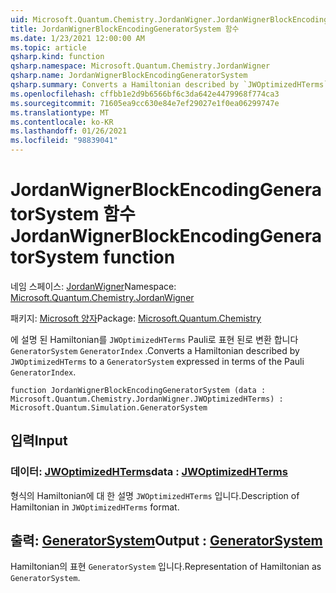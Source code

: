 ```yaml
---
uid: Microsoft.Quantum.Chemistry.JordanWigner.JordanWignerBlockEncodingGeneratorSystem
title: JordanWignerBlockEncodingGeneratorSystem 함수
ms.date: 1/23/2021 12:00:00 AM
ms.topic: article
qsharp.kind: function
qsharp.namespace: Microsoft.Quantum.Chemistry.JordanWigner
qsharp.name: JordanWignerBlockEncodingGeneratorSystem
qsharp.summary: Converts a Hamiltonian described by `JWOptimizedHTerms` to a `GeneratorSystem` expressed in terms of the Pauli `GeneratorIndex`.
ms.openlocfilehash: cffbb1e2d9b6566bf6c3da642e4479968f774ca3
ms.sourcegitcommit: 71605ea9cc630e84e7ef29027e1f0ea06299747e
ms.translationtype: MT
ms.contentlocale: ko-KR
ms.lasthandoff: 01/26/2021
ms.locfileid: "98839041"
---
```

# <a name="jordanwignerblockencodinggeneratorsystem-function"></a><span data-ttu-id="dafdd-102">JordanWignerBlockEncodingGeneratorSystem 함수</span><span class="sxs-lookup"><span data-stu-id="dafdd-102">JordanWignerBlockEncodingGeneratorSystem function</span></span>

<span data-ttu-id="dafdd-103">네임 스페이스: [JordanWigner](xref:Microsoft.Quantum.Chemistry.JordanWigner)</span><span class="sxs-lookup"><span data-stu-id="dafdd-103">Namespace: [Microsoft.Quantum.Chemistry.JordanWigner](xref:Microsoft.Quantum.Chemistry.JordanWigner)</span></span>

<span data-ttu-id="dafdd-104">패키지: [Microsoft 양자](https://nuget.org/packages/Microsoft.Quantum.Chemistry)</span><span class="sxs-lookup"><span data-stu-id="dafdd-104">Package: [Microsoft.Quantum.Chemistry](https://nuget.org/packages/Microsoft.Quantum.Chemistry)</span></span>


<span data-ttu-id="dafdd-105">에 설명 된 Hamiltonian를 `JWOptimizedHTerms` Pauli로 표현 된로 변환 합니다 `GeneratorSystem` `GeneratorIndex` .</span><span class="sxs-lookup"><span data-stu-id="dafdd-105">Converts a Hamiltonian described by `JWOptimizedHTerms` to a `GeneratorSystem` expressed in terms of the Pauli `GeneratorIndex`.</span></span>

```qsharp
function JordanWignerBlockEncodingGeneratorSystem (data : Microsoft.Quantum.Chemistry.JordanWigner.JWOptimizedHTerms) : Microsoft.Quantum.Simulation.GeneratorSystem
```


## <a name="input"></a><span data-ttu-id="dafdd-106">입력</span><span class="sxs-lookup"><span data-stu-id="dafdd-106">Input</span></span>

### <a name="data--jwoptimizedhterms"></a><span data-ttu-id="dafdd-107">데이터: [JWOptimizedHTerms](xref:Microsoft.Quantum.Chemistry.JordanWigner.JWOptimizedHTerms)</span><span class="sxs-lookup"><span data-stu-id="dafdd-107">data : [JWOptimizedHTerms](xref:Microsoft.Quantum.Chemistry.JordanWigner.JWOptimizedHTerms)</span></span>

<span data-ttu-id="dafdd-108">형식의 Hamiltonian에 대 한 설명 `JWOptimizedHTerms` 입니다.</span><span class="sxs-lookup"><span data-stu-id="dafdd-108">Description of Hamiltonian in `JWOptimizedHTerms` format.</span></span>



## <a name="output--generatorsystem"></a><span data-ttu-id="dafdd-109">출력: [GeneratorSystem](xref:Microsoft.Quantum.Simulation.GeneratorSystem)</span><span class="sxs-lookup"><span data-stu-id="dafdd-109">Output : [GeneratorSystem](xref:Microsoft.Quantum.Simulation.GeneratorSystem)</span></span>

<span data-ttu-id="dafdd-110">Hamiltonian의 표현 `GeneratorSystem` 입니다.</span><span class="sxs-lookup"><span data-stu-id="dafdd-110">Representation of Hamiltonian as `GeneratorSystem`.</span></span>